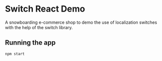 # Switch React Demo

A snowboarding e-commerce shop to demo the use of localization switches with the help
of the switch library.

## Running the app

`npm start`
